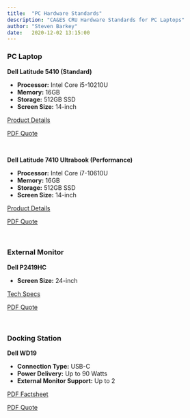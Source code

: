```yaml
---
title:  "PC Hardware Standards"
description: "CA&ES CRU Hardware Standards for PC Laptops"
author: "Steven Barkey"
date:   2020-12-02 13:15:00
---
```

<h3>PC Laptop</h3>
<p><b>Dell Latitude 5410 (Standard)</b></p>
<ul>
	<li><b>Processor:</b> Intel Core i5-10210U</li>
	<li><b>Memory:</b> 16GB</li>
	<li><b>Storage:</b> 512GB SSD</li>
	<li><b>Screen Size:</b> 14-inch</li>
</ul>
<p><a target="_blank" href="https://www.dell.com/en-us/work/shop/cty/pdp/spd/latitude-14-5410-laptop#features_section">Product Details</a></p>
<p><a target="_blank" href="/media/policies/Dell Latitude 5410 Notebook Quote.pdf">PDF Quote</a></p>
<br />
<p><b>Dell Latitude 7410 Ultrabook (Performance)</b></p>
<ul>
	<li><b>Processor:</b> Intel Core i7-10610U</li>
	<li><b>Memory:</b> 16GB</li>
	<li><b>Storage:</b> 512GB SSD</li>
	<li><b>Screen Size:</b> 14-inch</li>
</ul>
<p><a target="_blank" href="https://www.dell.com/en-us/work/shop/laptops/14-7400/spd/latitude-14-7400-laptop#features_section">Product Details</a></p>
<p><a target="_blank" href="/media/policies/Dell Latitude 7410 Ultrabook Quote.pdf">PDF Quote</a></p>
<br />
<h3>External Monitor</h3>
<p><b>Dell P2419HC</b></p>
<ul>
	<li><b>Screen Size:</b> 24-inch</li>
</ul>
<p><a target="_blank" href="https://www.dell.com/en-us/work/shop/dell-24-usb-c-monitor-p2419hc/apd/210-aqco/monitors-monitor-accessories#techspecs_section">Tech Specs</a></p>
<p><a target="_blank" href="/media/policies/Dell P2419HC Monitor Quote.pdf">PDF Quote</a></p>
<br />
<h3>Docking Station</h3>
<p><b>Dell WD19</b></p>
<ul>
	<li><b>Connection Type:</b> USB-C</li>
	<li><b>Power Delivery:</b> Up to 90 Watts</li>
	<li><b>External Monitor Support:</b> Up to 2</li>
</ul>
<p><a target="_blank" href="/media/policies/Dell WD19 Dock Factsheet.pdf">PDF Factsheet</a></p>
<p><a target="_blank" href="/media/policies/Dell WD19 Dock Quote.pdf">PDF Quote</a></p>
